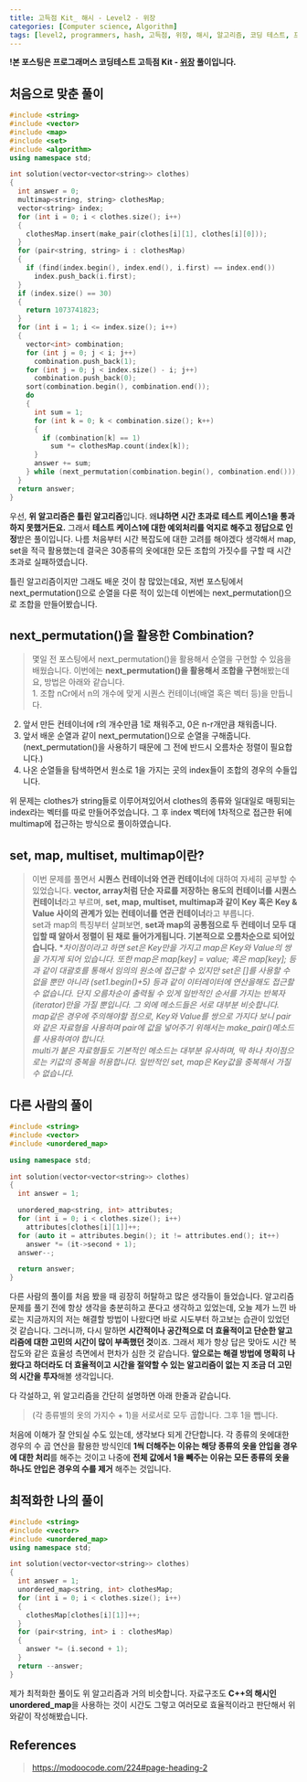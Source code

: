 ```yaml
---
title: 고득점 Kit_ 해시 - Level2 - 위장 
categories: [Computer science, Algorithm]
tags: [level2, programmers, hash, 고득점, 위장, 해시, 알고리즘, 코딩 테스트, 프로그래머스]
---
```


**!본 포스팅은 프로그래머스 코딩테스트 고득점 Kit - [위장](https://programmers.co.kr/learn/courses/30/lessons/42578) 풀이입니다.**

## 처음으로 맞춘 풀이
``` cpp
#include <string>
#include <vector>
#include <map>
#include <set>
#include <algorithm>
using namespace std;

int solution(vector<vector<string>> clothes)
{
  int answer = 0;
  multimap<string, string> clothesMap;
  vector<string> index;
  for (int i = 0; i < clothes.size(); i++)
  {
    clothesMap.insert(make_pair(clothes[i][1], clothes[i][0]));
  }
  for (pair<string, string> i : clothesMap)
  {
    if (find(index.begin(), index.end(), i.first) == index.end())
      index.push_back(i.first);
  }
  if (index.size() == 30)
  {
    return 1073741823;
  }
  for (int i = 1; i <= index.size(); i++)
  {
    vector<int> combination;
    for (int j = 0; j < i; j++)
      combination.push_back(1);
    for (int j = 0; j < index.size() - i; j++)
      combination.push_back(0);
    sort(combination.begin(), combination.end());
    do
    {
      int sum = 1;
      for (int k = 0; k < combination.size(); k++)
      {
        if (combination[k] == 1)
          sum *= clothesMap.count(index[k]);
      }
      answer += sum;
    } while (next_permutation(combination.begin(), combination.end()));
  }
  return answer;
}
```

우선, **위 알고리즘은 틀린 알고리즘**입니다. 왜**냐하면 시간 초과로 테스트 케이스1을 통과하지 못했거든요.** 그래서 **테스트 케이스1에 대한 예외처리를 억지로 해주고 정답으로 인정**받은 풀이입니다. 나름 처음부터 시간 복잡도에 대한 고려를 해야겠다 생각해서 map, set을 적극 활용했는데 결국은 30종류의 옷에대한 모든 조합의 가짓수를 구할 때 시간 초과로 실패하였습니다.

틀린 알고리즘이지만 그래도 배운 것이 참 많았는데요, 저번 포스팅에서 next_permutation()으로 순열을 다룬 적이 있는데 이번에는 next_permutation()으로 조합을 만들어봤습니다.

## next_permutation()을 활용한 Combination?
> 몇일 전 포스팅에서 next_permutation()을 활용해서 순열을 구현할 수 있음을 배웠습니다. 이번에는 **next_permutation()을 활용해서 조합을 구현**해봤는데요, 방법은 아래와 같습니다.
<br> 1. 조합 nCr에서 n의 개수에 맞게 시퀀스 컨테이너(배열 혹은 벡터 등)을 만듭니다.
2. 앞서 만든 컨테이너에 r의 개수만큼 1로 채워주고, 0은 n-r개만큼 채워줍니다.
3. 앞서 배운 순열과 같이 next_permutation()으로 순열을 구해줍니다. (next_permutation()을 사용하기 때문에 그 전에 반드시 오름차순 정렬이 필요합니다.)
4. 나온 순열들을 탐색하면서 원소로 1을 가지는 곳의 index들이 조합의 경우의 수들입니다.

위 문제는 clothes가 string들로 이루어져있어서 clothes의 종류와 일대일로 매핑되는 index라는 벡터를 따로 만들어주었습니다. 그 후 index 벡터에 1차적으로 접근한 뒤에 multimap에 접근하는 방식으로 풀이하였습니다.

## set, map, multiset, multimap이란?
> 이번 문제를 풀면서 **시퀀스 컨테이너와 연관 컨테이너**에 대하여 자세히 공부할 수 있었습니다.
**vector, array처럼 단순 자료를 저장하는 용도의 컨테이너를 시퀀스 컨테이너**라고 부르며, **set, map, multiset, multimap과 같이 Key 혹은 Key & Value 사이의 관계가 있는 컨테이너를 연관 컨테이너**라고 부릅니다.<br>
set과 map의 특징부터 살펴보면, **set과 map의 공통점으로 두 컨테이너 모두 대입할 때 알아서 정렬이 된 채로 들어가게됩니다. 기본적으로 오름차순으로 되어있습니다.** **차이점이라고 하면 set은 Key만을 가지고 map은 Key와 Value의 쌍을 가지게 되어 있습니다. 또한 map은 map[key] = value; 혹은 map[key]; 등과 같이 대괄호를 통해서 임의의 원소에 접근할 수 있지만 set은 []를 사용할 수 없을 뿐만 아니라 
*(set1.begin()+5) 등과 같이 이터레이터에 연산을해도 접근할 수 없습니다. 단지 오름차순이 출력될 수 있게 일반적인 순서를 가지는 반복자(iterator)만을 가질 뿐입니다. 그 외에 메소드들은 서로 대부분 비슷합니다. map같은 경우에 주의해야할 점으로, Key와 Value를 쌍으로 가지다 보니 pair와 같은 자료형을 사용하며 pair에 값을 넣어주기 위해서는 make_pair()메소드를 사용하여야 합니다.<br>
multi가 붙은 자료형들도 기본적인 메소드는 대부분 유사하며, 딱 하나 차이점으로는 키값의 중복을 허용합니다. 일반적인 set, map은 Key값을 중복해서 가질 수 없습니다.**


## 다른 사람의 풀이
``` cpp
#include <string>
#include <vector>
#include <unordered_map>

using namespace std;

int solution(vector<vector<string>> clothes)
{
  int answer = 1;

  unordered_map<string, int> attributes;
  for (int i = 0; i < clothes.size(); i++)
    attributes[clothes[i][1]]++;
  for (auto it = attributes.begin(); it != attributes.end(); it++)
    answer *= (it->second + 1);
  answer--;

  return answer;
}
```

다른 사람의 풀이를 처음 봤을 때 굉장히 허탈하고 많은 생각들이 들었습니다. 알고리즘 문제를 풀기 전에 항상 생각을 충분히하고 푼다고 생각하고 있었는데, 오늘 제가 느낀 바로는 지금까지의 저는 해결할 방법이 나왔다면 바로 시도부터 하고보는 습관이 있었던 것 같습니다.
그러니까, 다시 말하면 **시간적이나 공간적으로 더 효율적이고 단순한 알고리즘에 대한 고민의 시간이 많이 부족했던 것**이죠. 그래서 제가 항상 답은 맞아도 시간 복잡도와 같은 효율성 측면에서 편차가 심한 것 같습니다. **앞으로는 해결 방법에 명확히 나왔다고 하더라도 더 효율적이고 시간을 절약할 수 있는 알고리즘이 없는 지 조금 더 고민의 시간을 투자**해볼 생각입니다.

다 각설하고, 위 알고리즘을 간단히 설명하면 아래 한줄과 같습니다.
> (각 종류별의 옷의 가지수 + 1)을 서로서로 모두 곱합니다. 그후 1을 뺍니다.

처음에 이해가 잘 안되실 수도 있는데, 생각보다 되게 간단합니다. 각 종류의 옷에대한 경우의 수 곱 연산을 활용한 방식인데 **1씩 더해주는 이유는 해당 종류의 옷을 안입을 경우에 대한 처리**를 해주는 것이고 나중에 **전체 값에서 1을 빼주는 이유는 모든 종류의 옷을 하나도 안입은 경우의 수를 제거** 해주는 것입니다. 


## 최적화한 나의 풀이
``` cpp
#include <string>
#include <vector>
#include <unordered_map>
using namespace std;

int solution(vector<vector<string>> clothes)
{
  int answer = 1;
  unordered_map<string, int> clothesMap;
  for (int i = 0; i < clothes.size(); i++)
  {
    clothesMap[clothes[i][1]]++;
  }
  for (pair<string, int> i : clothesMap)
  {
    answer *= (i.second + 1);
  }
  return --answer;
}
```
제가 최적화한 풀이도 위 알고리즘과 거의 비슷합니다. 자료구조도 **C++의 해시인 unordered_map**을 사용하는 것이 시간도 그렇고 여러모로 효율적이라고 판단해서 위와같이 작성해봤습니다.
## References
> https://modoocode.com/224#page-heading-2
